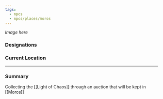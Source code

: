 ```yaml
---
tags:
  - npcs
  - npcs/places/moros
---
```

*Image here*

### Designations


### Current Location


___
### Summary
Collecting the [[Light of Chaos]] through an auction that will be kept in [[Moros]]